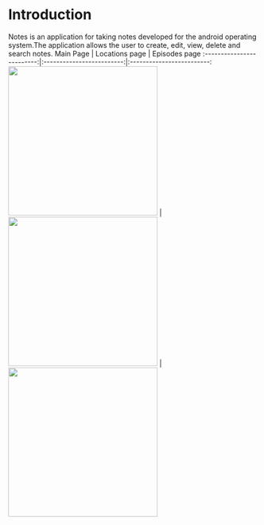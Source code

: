 # Introduction

Notes is an application for taking notes developed for the android operating system.The application allows the user to create, edit, view, delete and search notes.
Main Page             |  Locations page | Episodes page
:-------------------------:|:-------------------------:|:-------------------------:
<img src="https://i.ibb.co/ZMJ0Nj6/1.png" width="300"/>  |  <img src="https://i.ibb.co/2yxBpw7/2.png" width="300"/> |  <img src="https://i.ibb.co/8XLn8GL/3.png" width="300"/>

